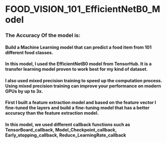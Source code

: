 # FOOD_VISION_101_EfficientNetB0_Model
### The Accuracy Of the model is:

#### Build a Machine Learning model that can predict a food item from 101 different food classes.
#### In this model, I used the EfficientNetB0 model from TensorHub. It is a transfer learning model proven to work best for my kind of dataset.
#### I also used mixed precision training to speed up the computation process. Using mixed precision training can improve your performance on modern GPUs by up to 3x.
#### First I built a feature extraction model and based on the feature vector I fine-tuned the layers and build a fine-tuning model that has a better accuracy than the feature extraction model.
#### In this model, we used different callback functions such as TensorBoard_callback, Model_Checkpoint_callback, Early_stopping_callback, Reduce_LearningRate_callback 

